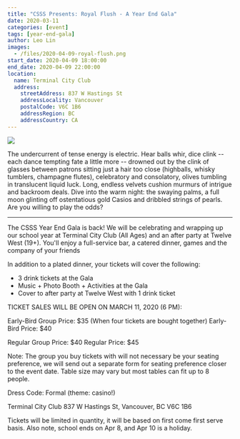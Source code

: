 ```yaml
---
title: "CSSS Presents: Royal Flush - A Year End Gala"
date: 2020-03-11
categories: [event]
tags: [year-end-gala]
author: Leo Lin
images:
  - /files/2020-04-09-royal-flush.png
start_date: 2020-04-09 18:00:00
end_date: 2020-04-09 22:00:00
location:
  name: Terminal City Club
  address:
    streetAddress: 837 W Hastings St
    addressLocality: Vancouver
    postalCode: V6C 1B6
    addressRegion: BC
    addressCountry: CA
---
```


![](/files/2020-04-09-royal-flush.png)


The undercurrent of tense energy is electric. Hear balls whir, dice clink -- each dance tempting fate a little more -- drowned out by the clink of glasses between patrons sitting just a hair too close (highballs, whisky tumblers, champagne flutes), celebratory and consolatory, olives tumbling in translucent liquid luck. Long, endless velvets cushion murmurs of intrigue and backroom deals. 
Dive into the warm night: the swaying palms, a full moon glinting off ostentatious gold Casios and dribbled strings of pearls. Are you willing to play the odds?

_________________


The CSSS Year End Gala is back!  We will be celebrating and wrapping up our school year at Terminal City Club (All Ages) and an after party at Twelve West (19+). You'll enjoy a full-service bar, a catered dinner, games and the company of your friends

In addition to a plated dinner, your tickets will cover the following:
- 3 drink tickets at the Gala
- Music + Photo Booth + Activities at the Gala
- Cover to after party at Twelve West with 1 drink ticket

TICKET SALES WILL BE OPEN ON MARCH 11, 2020 (6 PM):

Early-Bird Group Price: $35 (When four tickets are bought together)
Early-Bird Price: $40

Regular Group Price: $40
Regular Price: $45

Note: The group you buy tickets with will not necessary be your seating preference, we will send out a separate form for seating preference closer to the event date. Table size may vary but most tables can fit up to 8 people.

Dress Code: Formal (theme: casino!)

Terminal City Club
837 W Hastings St, Vancouver, BC V6C 1B6

Tickets will be limited in quantity, it will be based on first come first serve basis. Also note, school ends on Apr 8, and Apr 10 is a holiday.